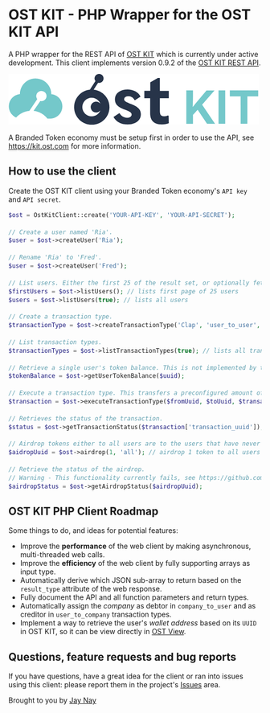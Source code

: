 # OST KIT - PHP Wrapper for the OST KIT API

A PHP wrapper for the REST API of [OST KIT](https://kit.ost.com) which is currently under active development. This client implements version 0.9.2 of the [OST KIT REST API](https://dev.ost.com).

![Screenshot](ostkit.png)

A Branded Token economy must be setup first in order to use the API, see https://kit.ost.com for more information.

## How to use the client

Create the OST KIT client using your Branded Token economy's `API key` and `API secret`.
```php
$ost = OstKitClient::create('YOUR-API-KEY', 'YOUR-API-SECRET');

// Create a user named 'Ria'.
$user = $ost->createUser('Ria');

// Rename 'Ria' to 'Fred'.
$user = $ost->createUser('Fred');

// List users. Either the first 25 of the result set, or optionally fetch all users by recursively consuming all result set pages.
$firstUsers = $ost->listUsers(); // lists first page of 25 users
$users = $ost->listUsers(true); // lists all users

// Create a transaction type.
$transactionType = $ost->createTransactionType('Clap', 'user_to_user', 1); // user_to_user transaction of 1 BT named 'Clap'

// List transaction types.
$transactionTypes = $ost->listTransactionTypes(true); // lists all transaction types

// Retrieve a single user's token balance. This is not implemented by the OST KIT API, but is done by looping over all users until a match is found.
$tokenBalance = $ost->getUserTokenBalance($uuid);

// Execute a transaction type. This transfers a preconfigured amount of Branded Tokens from a user or company to another user or company.
$transaction = $ost->executeTransactionType($fromUuid, $toUuid, $transactionKind);

// Retrieves the status of the transaction.
$status = $ost->getTransactionStatus($transaction['transaction_uuid']);

// Airdrop tokens either to all users are to the users that have never received tokens via an airdrop before.
$aidropUuid = $ost->airdrop(1, 'all'); // airdrop 1 token to all users

// Retrieve the status of the airdrop. 
// Warning - This functionality currently fails, see https://github.com/realJayNay/ost-kit-php-client/issues/1.
$airdropStatus = $ost->getAirdropStatus($airdropUuid);
```

## OST KIT PHP Client Roadmap

Some things to do, and ideas for potential features:

* Improve the **performance** of the web client by making asynchronous, multi-threaded web calls.
* Improve the **efficiency** of the web client by fully supporting arrays as input type.
* Automatically derive which JSON sub-array to return based on the `result_type` attribute of the web response.
* Fully document the API and all function parameters and return types.
* Automatically assign the _company_ as debtor in `company_to_user` and as creditor in `user_to_company` transaction types.
* Implement a way to retrieve the user's _wallet address_ based on its `UUID` in OST KIT, so it can be view directly in [OST View](https://view.ost.com).

## Questions, feature requests and bug reports
If you have questions, have a great idea for the client or ran into issues using this client: please report them in the project's [Issues](https://github.com/realJayNay/ost-kit-php-client/issues) area.  

Brought to you by [Jay Nay](https://github.com/realJayNay)






